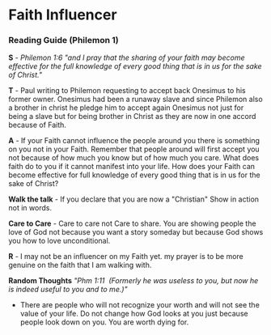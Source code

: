 # Faith Influencer
### Reading Guide (Philemon 1)

__S__ - _Philemon 1:6 "and I pray that the sharing of your faith may become effective for the full knowledge of every good thing that is in us for the sake of Christ."_

__T__ - Paul writing to Philemon requesting to accept back Onesimus to his former owner. Onesimus had been a runaway slave and since Philemon also a brother in christ he pledge him to accept again Onesimus not just for being a slave but for being brother in Christ as they are now in one accord because of Faith. 

__A__ - If your Faith cannot influence the people around you there is something on you not in your Faith. Remember that people around will first accept you not because of how much you know but of how much you care.
        What does faith do to you if it cannot manifest into your life. How does your Faith can become effective for full knowledge of every good thing that is in us for the sake of Christ?
    
 __Walk the talk__ - If you declare that you are now a "Christian" Show in action not in words.

 __Care to Care__ - Care to care not Care to share. You are showing people the love of God not because you want a story someday but because God shows you how to love unconditional.

__R__ - I may not be an influencer on my Faith yet. my prayer is to be more genuine on the faith that I am walking with.




__Random Thoughts__
_"Phm 1:11  (Formerly he was useless to you, but now he is indeed useful to you and to me.)"_
 - There are people who will not recognize your worth and will not see the value of your life. Do not change how God looks at you just because people look down on you. You are worth dying for.